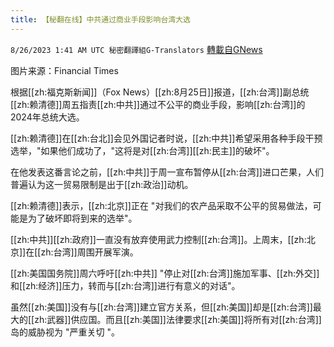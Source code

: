 ```yaml
---
title: 【秘翻在线】中共通过商业手段影响台湾大选
---
```

`8/26/2023 1:41 AM UTC 秘密翻譯組G-Translators` [轉載自GNews](https://gnews.org/articles/1600233)

图片来源：Financial Times

根据[[zh:福克斯新闻]]（Fox News）[[zh:8月25日]]报道，[[zh:台湾]]副总统[[zh:赖清德]]周五指责[[zh:中共]]通过不公平的商业手段，影响[[zh:台湾]]的2024年总统大选。

[[zh:赖清德]]在[[zh:台北]]会见外国记者时说，[[zh:中共]]希望采用各种手段干预选举，"如果他们成功了，"这将是对[[zh:台湾]][[zh:民主]]的破坏"。

在他发表这番言论之前，[[zh:中共]]于周一宣布暂停从[[zh:台湾]]进口芒果，人们普遍认为这一贸易限制是出于[[zh:政治]]动机。

[[zh:赖清德]]表示，[[zh:北京]]正在 "对我们的农产品采取不公平的贸易做法，可能是为了破坏即将到来的选举"。

[[zh:中共]][[zh:政府]]一直没有放弃使用武力控制[[zh:台湾]]。上周末，[[zh:北京]]在[[zh:台湾]]周围开展军演。

[[zh:美国国务院]]周六呼吁[[zh:中共]] "停止对[[zh:台湾]]施加军事、[[zh:外交]]和[[zh:经济]]压力，转而与[[zh:台湾]]进行有意义的对话"。

虽然[[zh:美国]]没有与[[zh:台湾]]建立官方关系，但[[zh:美国]]却是[[zh:台湾]]最大的[[zh:武器]]供应国。而且[[zh:美国]]法律要求[[zh:美国]]将所有对[[zh:台湾]]岛的威胁视为 "严重关切 "。

